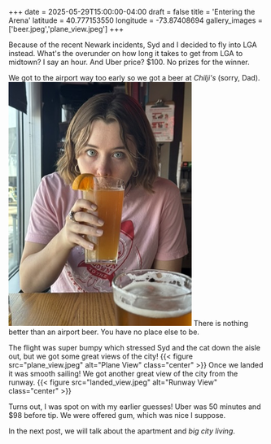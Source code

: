 +++
date = 2025-05-29T15:00:00-04:00
draft = false
title = 'Entering the Arena'
latitude = 40.777153550
longitude = -73.87408694
gallery_images = ['beer.jpeg','plane_view.jpeg']
+++

Because of the recent Newark incidents, Syd and I decided to fly into LGA instead. What's the overunder on how long it takes to get from LGA to midtown? I say an hour. And Uber price? $100. No prizes for the winner.

We got to the airport way too early so we got a beer at _Chilji's_ (sorry, Dad).
![syd](beer.jpeg)
There is nothing better than an airport beer. You have no place else to be.

The flight was super bumpy which stressed Syd and the cat down the aisle out, but we got some great views of the city!
{{< figure src="plane_view.jpeg" alt="Plane View" class="center" >}}
Once we landed it was smooth sailing! We got another great view of the city from the runway.
{{< figure src="landed_view.jpeg" alt="Runway View" class="center" >}}

Turns out, I was spot on with my earlier guesses! Uber was 50 minutes and $98 before tip. We were offered gum, which was nice I suppose.

In the next post, we will talk about the apartment and _big city living_.
